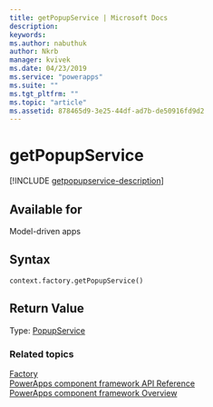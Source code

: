 ```yaml
---
title: getPopupService | Microsoft Docs
description: 
keywords:
ms.author: nabuthuk
author: Nkrb
manager: kvivek
ms.date: 04/23/2019
ms.service: "powerapps"
ms.suite: ""
ms.tgt_pltfrm: ""
ms.topic: "article"
ms.assetid: 878465d9-3e25-44df-ad7b-de50916fd9d2
---
```


# getPopupService

[!INCLUDE [getpopupservice-description](includes/getpopupservice-description.md)]

## Available for 

Model-driven apps

## Syntax

`context.factory.getPopupService()`

## Return Value

Type: [PopupService](../popupservice.md)


### Related topics

[Factory](../factory.md)<br/>
[PowerApps component framework API Reference](../../reference/index.md)<br/>
[PowerApps component framework Overview](../../overview.md)